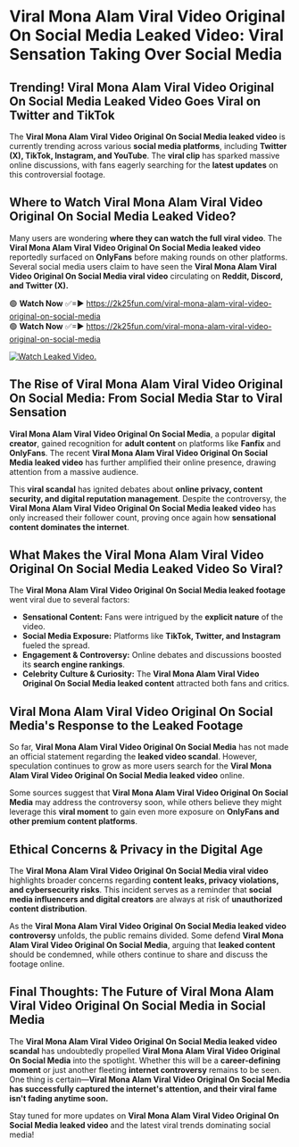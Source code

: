 # Viral Mona Alam Viral Video Original On Social Media Leaked Video: Viral Sensation Taking Over Social Media

## **Trending! Viral Mona Alam Viral Video Original On Social Media Leaked Video Goes Viral on Twitter and TikTok**
The **Viral Mona Alam Viral Video Original On Social Media leaked video** is currently trending across various **social media platforms**, including **Twitter (X), TikTok, Instagram, and YouTube**. The **viral clip** has sparked massive online discussions, with fans eagerly searching for the **latest updates** on this controversial footage.

## **Where to Watch Viral Mona Alam Viral Video Original On Social Media Leaked Video?**
Many users are wondering **where they can watch the full viral video**. The **Viral Mona Alam Viral Video Original On Social Media leaked video** reportedly surfaced on **OnlyFans** before making rounds on other platforms. Several social media users claim to have seen the **Viral Mona Alam Viral Video Original On Social Media viral video** circulating on **Reddit, Discord, and Twitter (X).**

🟢 **Watch Now** ✅=► https://2k25fun.com/viral-mona-alam-viral-video-original-on-social-media  
🟢 **Watch Now** ✅=► https://2k25fun.com/viral-mona-alam-viral-video-original-on-social-media  

[![Watch Leaked Video.](https://miro.medium.com/v2/resize:fit:828/format:webp/1*cilzJN44JGOrTw9NJCrNHA.gif "Watch Leaked Video")](https://2k25fun.com/viral-mona-alam-viral-video-original-on-social-media)

## **The Rise of Viral Mona Alam Viral Video Original On Social Media: From Social Media Star to Viral Sensation**
**Viral Mona Alam Viral Video Original On Social Media**, a popular **digital creator**, gained recognition for **adult content** on platforms like **Fanfix** and **OnlyFans**. The recent **Viral Mona Alam Viral Video Original On Social Media leaked video** has further amplified their online presence, drawing attention from a massive audience.

This **viral scandal** has ignited debates about **online privacy, content security, and digital reputation management**. Despite the controversy, the **Viral Mona Alam Viral Video Original On Social Media leaked video** has only increased their follower count, proving once again how **sensational content dominates the internet**.

## **What Makes the Viral Mona Alam Viral Video Original On Social Media Leaked Video So Viral?**
The **Viral Mona Alam Viral Video Original On Social Media leaked footage** went viral due to several factors:
- **Sensational Content:** Fans were intrigued by the **explicit nature** of the video.
- **Social Media Exposure:** Platforms like **TikTok, Twitter, and Instagram** fueled the spread.
- **Engagement & Controversy:** Online debates and discussions boosted its **search engine rankings**.
- **Celebrity Culture & Curiosity:** The **Viral Mona Alam Viral Video Original On Social Media leaked content** attracted both fans and critics.

## **Viral Mona Alam Viral Video Original On Social Media's Response to the Leaked Footage**
So far, **Viral Mona Alam Viral Video Original On Social Media** has not made an official statement regarding the **leaked video scandal**. However, speculation continues to grow as more users search for the **Viral Mona Alam Viral Video Original On Social Media leaked video** online.

Some sources suggest that **Viral Mona Alam Viral Video Original On Social Media** may address the controversy soon, while others believe they might leverage this **viral moment** to gain even more exposure on **OnlyFans and other premium content platforms**.

## **Ethical Concerns & Privacy in the Digital Age**
The **Viral Mona Alam Viral Video Original On Social Media viral video** highlights broader concerns regarding **content leaks, privacy violations, and cybersecurity risks**. This incident serves as a reminder that **social media influencers and digital creators** are always at risk of **unauthorized content distribution**.

As the **Viral Mona Alam Viral Video Original On Social Media leaked video controversy** unfolds, the public remains divided. Some defend **Viral Mona Alam Viral Video Original On Social Media**, arguing that **leaked content** should be condemned, while others continue to share and discuss the footage online.

## **Final Thoughts: The Future of Viral Mona Alam Viral Video Original On Social Media in Social Media**
The **Viral Mona Alam Viral Video Original On Social Media leaked video scandal** has undoubtedly propelled **Viral Mona Alam Viral Video Original On Social Media** into the spotlight. Whether this will be a **career-defining moment** or just another fleeting **internet controversy** remains to be seen. One thing is certain—**Viral Mona Alam Viral Video Original On Social Media has successfully captured the internet's attention, and their viral fame isn't fading anytime soon.**

Stay tuned for more updates on **Viral Mona Alam Viral Video Original On Social Media leaked video** and the latest viral trends dominating social media!